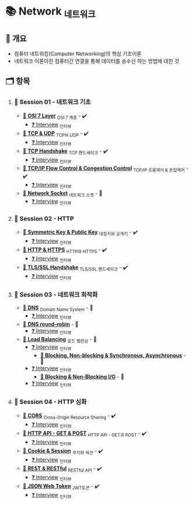 # :books: Network <sub>네트워크</sub>

## :memo: 개요

- 컴퓨터 네트워킹(Computer Networking)의 핵심 기초이론
- 네트워크 이론이란 컴퓨터간 연결을 통해 데이터를 송수신 하는 방법에 대한 것

## :card_index_dividers: 항목

1. ### :file_folder: Session 01 - 네트워크 기초

   - [:page_facing_up: **OSI 7 Layer**](.Note/OSI_7Layer.md) <sub>OSI 7 계층</sub> - :heavy_check_mark:
     - [:question: Interview](./Interview/OSI_7Layer.md) <sub>인터뷰</sub>
   - [:page_facing_up: **TCP & UDP**](./Note/TCP&UDP.md) <sub>TCP와 UDP</sub> - :heavy_check_mark:
     - [:question: Interview](./Interview/TCP&UDP.md) <sub>인터뷰</sub>
   - [:page_facing_up: **TCP Handshake**](./Note/TCP&UDP.md) <sub>TCP 핸드셰이크</sub> - :heavy_check_mark:
     - [:question: Interview](./Interview/TCP&UDP.md) <sub>인터뷰</sub>
   - [:page_facing_up: **TCP/IP Flow Control & Congestion Control**](./Note/TCP&UDP.md) <sub>TCP/IP 흐름제어 & 혼잡제어</sub> - :heavy_check_mark:
     - [:question: Interview](./Interview/TCP&UDP.md) <sub>인터뷰</sub>
   - [:page_facing_up: **Network Socket**](./Note/Network_Socket.md) <sub>네트워크 소켓</sub> - :construction:
     - [:question: Interview](./Interview/NetworkSocket.md) <sub>인터뷰</sub>

2. ### :file_folder: Session 02 - HTTP

   - [:page_facing_up: **Symmetric Key & Public Key**](./Note/SymmetricKey&PublicKey.md) <sub>대칭키와 공개키</sub> - :heavy_check_mark:
     - [:question: Interview](./Interview/SymmetricKey&PublicKey.md) <sub>인터뷰</sub>
   - [:page_facing_up: **HTTP & HTTPS**](./Note/HTTP&HTTPS.md) <sub>HTTP와 HTTPS</sub> - :heavy_check_mark:
     - [:question: Interview](./Interview/HTTP&HTTPS.md) <sub>인터뷰</sub>
   - [:page_facing_up: **TLS/SSL Handshake**](./Note/TLS&SSLHandshake.md) <sub>TLS/SSL 핸드셰이크</sub> - :heavy_check_mark:
     - [:question: Interview](./Interview/TLS&SSLHandshake.md) <sub>인터뷰</sub>

3. ### :file_folder: Session 03 - 네트워크 최적화

   - [:page_facing_up: **DNS**](./Note/DNS.md) <sub>Domain Name System</sub> - :construction:
     - [:question: Interview](./Interview/DNS.md) <sub>인터뷰</sub>
   - [:page_facing_up: **DNS round-robin**](./Note/DNS_round_robin.md) - :construction:
     - [:question: Interview](./Interview/DNS_round_robin.md) <sub>인터뷰</sub>
   - [:page_facing_up: **Load Balancing**](./Note/LoadBalancing.md) <sub>로드 밸런싱</sub> - :construction:
     - [:question: Interview](./Interview/LoadBalancing.md) <sub>인터뷰</sub>
        - [:page_facing_up: **Blocking, Non-blocking & Synchronous, Asynchronous**](./Note/BlockingNonBlocking&SynchronousAsynchronous.md) - :construction:
     - [:question: Interview](./Interview/BlockingNonBlocking&SynchronousAsynchronous.md) <sub>인터뷰</sub>
        - [:page_facing_up: **Blocking & Non-Blocking I/O**](./Note/Blocking&NonBlocking.md) - :construction:
     - [:question: Interview](./Interview/Blocking&NonBlocking.md) <sub>인터뷰</sub>

4. ### :file_folder: Session 04 - HTTP 심화

   - [:page_facing_up: **CORS**](./Note/CORS.md) <sub>Cross-Origin Resource Sharing</sub> - :heavy_check_mark:
     - [:question: Interview](./Interview/CORS.md) <sub>인터뷰</sub>
   - [:page_facing_up: **HTTP API - GET & POST**](./Note/GET&POST.md) <sub>HTTP API - GET과 POST</sub> - :heavy_check_mark:
     - [:question: Interview](./Interview/GET&POST.md) <sub>인터뷰</sub>
   - [:page_facing_up: **Cookie & Session**](./Note/Cookie&Session.md) <sub>쿠키와 세션</sub> - :heavy_check_mark:
     - [:question: Interview](./Interview/Cookie&Session.md) <sub>인터뷰</sub>
   - [:page_facing_up: **REST & RESTful**](./Note/REST&RESTful.md) <sub> RESTful API</sub> - :heavy_check_mark:
     - [:question: Interview](./Interview/REST&RESTful.md) <sub>인터뷰</sub>
   - [:page_facing_up: **JSON Web Token**](./Note/JWT.md) <sub>JWT토큰</sub> - :heavy_check_mark:
     - [:question: Interview](./Interview/JWT.md) <sub>인터뷰</sub>
